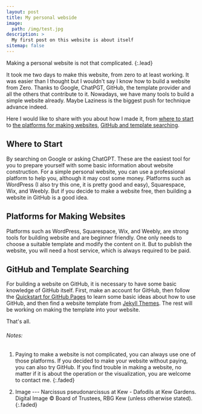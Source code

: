 ```yaml
---
layout: post
title: My personal webside
image: 
  path: /img/test.jpg
description: >
  My first post on this website is about itself
sitemap: false
---
```


Making a personal website is not that complicated.
{:.lead}

It took me two days to make this website, from zero to at least working. It was easier than I thought but I wouldn't say I know how to build a website from Zero. Thanks to Google, ChatPGT, GitHub, the template provider and all the others that contribute to it. Nowadays, we have many tools to build a simple website already. Maybe Laziness is the biggest push for technique advance indeed.

Here I would like to share with you about how I made it, from [where to start](#where-to-start) to [the platforms for making websites](#platform-for-making-website), [GitHub and template searching](#github-and-template-searching). 

## Where to Start
By searching on Google or asking ChatGPT. These are the easiest tool for you to prepare yourself with some basic information about website construction. For a simple personal website, you can use a professional platform to help you, although it may cost some money. Platforms such as WordPress (I also try this one, it is pretty good and easy), Squarespace, Wix, and Weebly. But if you decide to make a website free, then building a website in GitHub is a good idea. 

## Platforms for Making Websites
Platforms such as WordPress, Squarespace, Wix, and Weebly, are strong tools for building website and are beginner friendly. One only needs to choose a suitable template and modify the content on it. But to publish the website, you will need a host service, which is always required to be paid.  

## GitHub and Template Searching
For building a website on GitHub, it is necessary to have some basic knowledge of GitHub itself. First, make an account for GitHub, then follow the [Quickstart for GitHub Pages](https://docs.github.com/en/pages/quickstart) to learn some basic ideas about how to use GitHub, and then find a website template from [Jekyll Themes](https://jekyllrb.com/docs/themes/). The rest will be working on making the template into your website.

That's all. 


###### Notes: 

1. Paying to make a website is not complicated, you can always use one of those platforms. If you decided to make your website without paying, you can also try GitHub. If you find trouble in making a website, no matter if it is about the operation or the visualization, you are welcome to contact me.
{:.faded}

2. Image --- Narcissus pseudonarcissus at Kew - Dafodils at Kew Gardens. Digital Image © Board of Trustees, RBG Kew (unless otherwise stated).
{:.faded}
